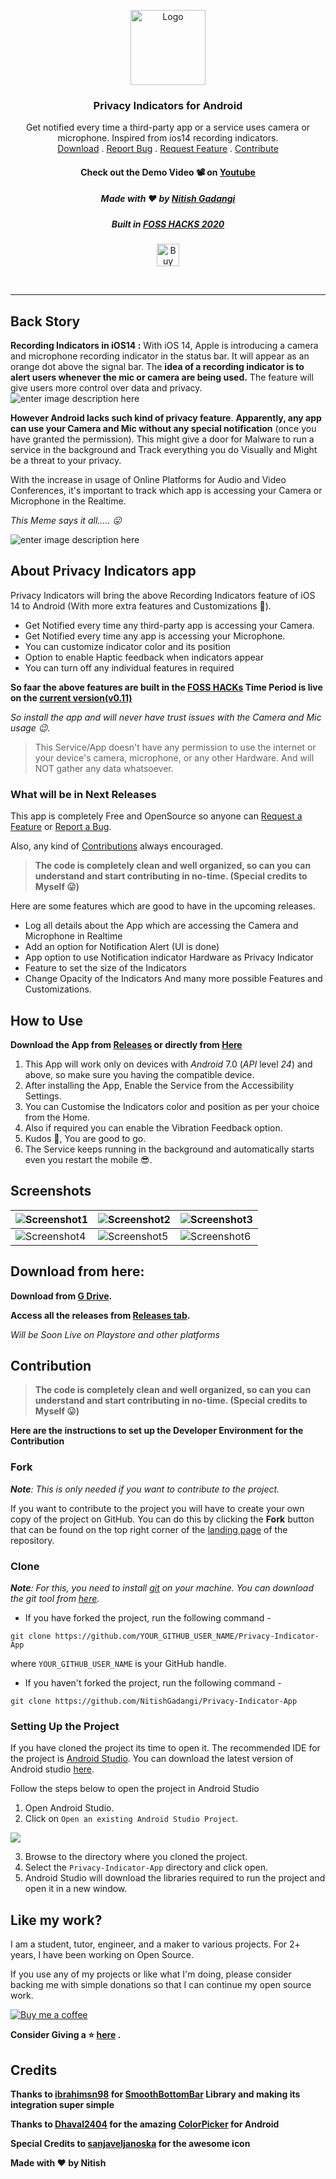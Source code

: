 <p align="center">
  <a href="#">
    <img src="https://github.com/NitishGadangi/Privacy-Indicator-App/blob/master/screenshots/rounder_icon.png?raw=true" alt="Logo" width="120" height="120">
  </a>

  <h3 align="center">Privacy Indicators for Android</h3>

  <p align="center">
    Get notified every time a third-party app or a service uses camera or microphone. Inspired from ios14 recording indicators. 
    <br />
    <a href="https://github.com/NitishGadangi/Privacy-Indicator-App#download-from-here">Download</a>
    .
    <a href="https://github.com/NitishGadangi/Privacy-Indicator-App/issues">Report Bug</a>
    .
    <a href="https://github.com/NitishGadangi/Privacy-Indicator-App/issues">Request Feature</a>
    .
   <a href="https://github.com/NitishGadangi/Privacy-Indicator-App/blob/master/README.md#contribution">Contribute</a>
  <h4 align="center">Check out the Demo Video 📽 on <a href="">Youtube</a></h3>
  <h5 align="center">Made with ❤️ by <a href="https://nitishgadangi.github.io/">Nitish Gadangi</a></h3>
  <h5 align="center">Built in <a href="https://fossunited.org/hackathon">FOSS HACKS 2020</a></h3>
<p align="center">
  <a href='https://nitishgadangi.github.io/?buy_me_coffee' target='_blank'>
    <img height='36' style='border:0px;height:36px;' src='https://bmc-cdn.nyc3.digitaloceanspaces.com/BMC-button-images/custom_images/orange_img.png' border='0' alt='Buy Me a Coffee' />
  </a>
</p>
  </p>
</p>
</br>
<hr/>

## Back Story
**Recording Indicators in iOS14 :** With iOS 14, Apple is introducing a camera and microphone recording indicator in the status bar. It will appear as an orange dot above the signal bar. The **idea of a recording indicator is to alert users whenever the mic or camera are being used.** The feature will give users more control over data and privacy.
![enter image description here](https://9to5mac.com/wp-content/uploads/sites/6/2020/07/green-dot-ios-14.jpg?quality=82&strip=all)

**However Android lacks such kind of privacy feature**. **Apparently, any app can use your Camera and Mic without any special notification** (once you have granted the permission). This might give a door for Malware to run a service in the background and Track everything you do Visually and Might be a threat to your privacy.

With the increase in usage of Online Platforms for Audio and Video Conferences, it's important to track which app is accessing your Camera or Microphone in the Realtime.

*This Meme says it all..... 😛*

![enter image description here](https://github.com/NitishGadangi/Privacy-Indicator-App/blob/master/screenshots/meme.jpeg?raw=true)

##  About Privacy Indicators app
Privacy Indicators will bring the above Recording Indicators feature of iOS 14 to Android (With more extra features and Customizations 🥳). 
* Get Notified every time any third-party app is accessing your Camera.
* Get Notified every time any app is accessing your Microphone.
* You can customize indicator color and its position
* Option to enable Haptic feedback when indicators appear
* You can turn off any individual features in required

**So faar the above features are built in the [FOSS HACKs](https://fossunited.org/hackathon) Time Period is live on the [current version(v0.11)](https://github.com/NitishGadangi/Privacy-Indicator-App/releases)**

*So install the app and will never have trust issues with the Camera and Mic usage 😉.*

> This Service/App doesn\'t have any permission to use the internet or your
> device\'s camera, microphone, or any other Hardware. And will NOT
> gather any data whatsoever.
### What will be in Next Releases
This app is completely Free and OpenSource so anyone can [Request a Feature](https://github.com/NitishGadangi/Privacy-Indicator-App/issues) or [Report a Bug](https://github.com/NitishGadangi/Privacy-Indicator-App/issues).

 Also, any kind of [Contributions](https://github.com/NitishGadangi/Privacy-Indicator-App/blob/master/README.md#contribution) always encouraged.
> **The code is completely clean and well organized, so can you can understand and start contributing in no-time.  (Special credits to
> Myself 😛)**

Here are some features which are good to have in the upcoming releases.
* Log all details about the App which are accessing the Camera and Microphone in Realtime
* Add an option for Notification Alert (UI is done)
* App option to use Notification indicator Hardware as Privacy Indicator
* Feature to set the size of the Indicators
* Change Opacity of the Indicators
And many more possible Features and Customizations.

## How to Use
**Download the App from [Releases](https://github.com/NitishGadangi/Privacy-Indicator-App/releases) or directly from [Here](https://drive.google.com/file/d/1wHvdOCf9qsjR39DkdsaHRz7V0-DPu68K/view?usp=sharing)** 
1. This App will work only on devices with _Android_ 7.0 (_API_ level _24_) and above, so make sure you having the compatible device.
2. After installing the App, Enable the Service from the Accessibility Settings.
3. You can Customise the Indicators color and position as per your choice from the Home.
4. Also if required you can enable the Vibration Feedback option.
5. Kudos 🤝, You are good to go. 
6. The Service keeps running in the background and automatically starts even you restart the mobile 😎.

## Screenshots
|![Screenshot1](https://github.com/NitishGadangi/Privacy-Indicator-App/blob/master/screenshots/ss1.jpeg?raw=true)|![Screenshot2](https://github.com/NitishGadangi/Privacy-Indicator-App/blob/master/screenshots/ss2.jpeg?raw=true)|![Screenshot3](https://github.com/NitishGadangi/Privacy-Indicator-App/blob/master/screenshots/ss3.jpeg?raw=true)|
|---|---|---|
|![Screenshot4](https://github.com/NitishGadangi/Privacy-Indicator-App/blob/master/screenshots/ss4.jpeg?raw=true)|![Screenshot5](https://github.com/NitishGadangi/Privacy-Indicator-App/blob/master/screenshots/ss5.jpeg?raw=true)|![Screenshot6](https://github.com/NitishGadangi/Privacy-Indicator-App/blob/master/screenshots/ss6.jpeg?raw=true)|

## Download from here:
**Download from [G Drive](https://drive.google.com/file/d/1wHvdOCf9qsjR39DkdsaHRz7V0-DPu68K/view?usp=sharing).**

**Access all the releases from [Releases tab](https://github.com/NitishGadangi/Privacy-Indicator-App/releases).**

*Will be Soon Live on Playstore and other platforms*

## Contribution
> **The code is completely clean and well organized, so can you can understand and start contributing in no-time.  (Special credits to
> Myself 😛)**

**Here are the instructions to set up the Developer Environment for the Contribution**

### Fork
_**Note**: This is only needed if you want to contribute to the project._

If you want to contribute to the project you will have to create your own copy of the project on GitHub. You can do this by clicking the  **Fork**  button that can be found on the top right corner of the  [landing page](https://github.com/NitishGadangi/Privacy-Indicator-App)  of the repository.

### Clone
_**Note**: For this, you need to install  [git](https://git-scm.com/)  on your machine. You can download the git tool from  [here](https://git-scm.com/downloads)._

-   If you have forked the project, run the following command -

`git clone https://github.com/YOUR_GITHUB_USER_NAME/Privacy-Indicator-App`

where  `YOUR_GITHUB_USER_NAME`  is your GitHub handle.

-   If you haven't forked the project, run the following command -

`git clone https://github.com/NitishGadangi/Privacy-Indicator-App`

### Setting Up the Project
If you have cloned the project its time to open it. The recommended IDE for the project is  [Android Studio](https://developer.android.com/studio/). You can download the latest version of Android studio  [here](https://developer.android.com/studio/#downloads).

Follow the steps below to open the project in Android Studio

1.  Open Android Studio.
2.  Click on  `Open an existing Android Studio Project`.

![](https://user-images.githubusercontent.com/17262180/44109122-dc2a9b46-a019-11e8-8cab-321240f4a9c1.png)

3.  Browse to the directory where you cloned the project.
4.  Select the  `Privacy-Indicator-App`  directory and click open.
5.  Android Studio will download the libraries required to run the project and open it in a new window.

## Like my work?
I am a student, tutor, engineer, and a maker to various projects. For 2+ years, I have been working on Open Source.

If you use any of my projects or like what I'm doing, please consider backing me with simple donations so that I can continue my open source work.

[![Buy me a coffee](https://bmc-cdn.nyc3.digitaloceanspaces.com/BMC-button-images/custom_images/orange_img.png)](https://nitishgadangi.github.io/?buy_me_coffee)

**Consider Giving a ⭐ [here](https://github.com/NitishGadangi/Privacy-Indicator-App/) .**

## Credits
**Thanks to [ibrahimsn98](https://github.com/ibrahimsn98/) for [SmoothBottomBar](https://github.com/ibrahimsn98/SmoothBottomBar) Library and making its integration super simple**

**Thanks to [Dhaval2404](https://github.com/Dhaval2404/) for the amazing [ColorPicker](https://github.com/Dhaval2404/ColorPicker) for Android**

**Special Credits to [sanjaveljanoska](https://dribbble.com/sanjaveljanoska) for the awesome icon**

**Made with ❤️ by Nitish**
